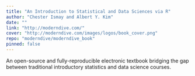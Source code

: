```yaml
---
title: "An Introduction to Statistical and Data Sciences via R"
author: "Chester Ismay and Albert Y. Kim"
date: ""
link: "http://moderndive.com/"
cover: "http://moderndive.com/images/logos/book_cover.png"
repo: "moderndive/moderndive_book"
pinned: false
---
```


An open-source and fully-reproducible electronic textbook bridging the gap between traditional introductory statistics and data science courses.
